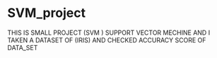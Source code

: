 # SVM_project
THIS IS SMALL PROJECT (SVM ) SUPPORT VECTOR MECHINE AND I TAKEN A DATASET OF (IRIS) AND CHECKED ACCURACY SCORE OF DATA_SET 
